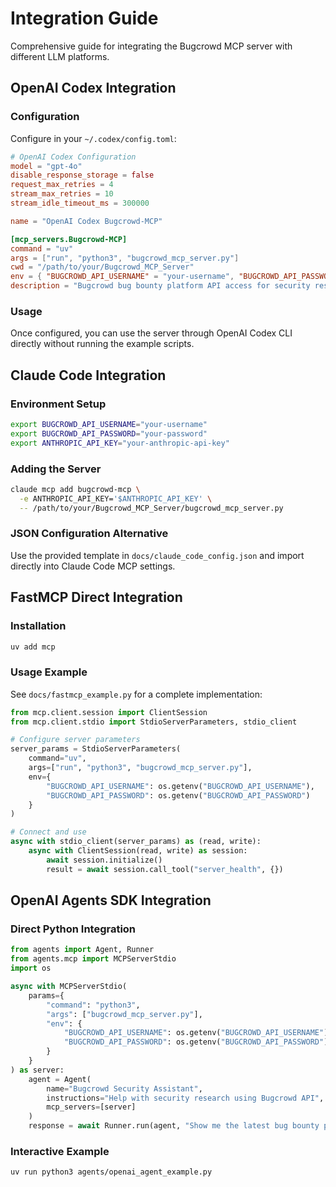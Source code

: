 # Integration Guide

Comprehensive guide for integrating the Bugcrowd MCP server with different LLM platforms.

## OpenAI Codex Integration

### Configuration
Configure in your `~/.codex/config.toml`:

```toml
# OpenAI Codex Configuration
model = "gpt-4o"
disable_response_storage = false
request_max_retries = 4
stream_max_retries = 10
stream_idle_timeout_ms = 300000

name = "OpenAI Codex Bugcrowd-MCP"

[mcp_servers.Bugcrowd-MCP]
command = "uv"
args = ["run", "python3", "bugcrowd_mcp_server.py"]
cwd = "/path/to/your/Bugcrowd_MCP_Server"
env = { "BUGCROWD_API_USERNAME" = "your-username", "BUGCROWD_API_PASSWORD" = "your-password" }
description = "Bugcrowd bug bounty platform API access for security research and vulnerability management"
```

### Usage
Once configured, you can use the server through OpenAI Codex CLI directly without running the example scripts.

## Claude Code Integration

### Environment Setup
```bash
export BUGCROWD_API_USERNAME="your-username"
export BUGCROWD_API_PASSWORD="your-password"
export ANTHROPIC_API_KEY="your-anthropic-api-key"
```

### Adding the Server
```bash
claude mcp add bugcrowd-mcp \
  -e ANTHROPIC_API_KEY='$ANTHROPIC_API_KEY' \
  -- /path/to/your/Bugcrowd_MCP_Server/bugcrowd_mcp_server.py
```

### JSON Configuration Alternative
Use the provided template in `docs/claude_code_config.json` and import directly into Claude Code MCP settings.

## FastMCP Direct Integration

### Installation
```bash
uv add mcp
```

### Usage Example
See `docs/fastmcp_example.py` for a complete implementation:

```python
from mcp.client.session import ClientSession
from mcp.client.stdio import StdioServerParameters, stdio_client

# Configure server parameters
server_params = StdioServerParameters(
    command="uv",
    args=["run", "python3", "bugcrowd_mcp_server.py"],
    env={
        "BUGCROWD_API_USERNAME": os.getenv("BUGCROWD_API_USERNAME"),
        "BUGCROWD_API_PASSWORD": os.getenv("BUGCROWD_API_PASSWORD")
    }
)

# Connect and use
async with stdio_client(server_params) as (read, write):
    async with ClientSession(read, write) as session:
        await session.initialize()
        result = await session.call_tool("server_health", {})
```

## OpenAI Agents SDK Integration

### Direct Python Integration
```python
from agents import Agent, Runner
from agents.mcp import MCPServerStdio
import os

async with MCPServerStdio(
    params={
        "command": "python3",
        "args": ["bugcrowd_mcp_server.py"],
        "env": {
            "BUGCROWD_API_USERNAME": os.getenv("BUGCROWD_API_USERNAME"),
            "BUGCROWD_API_PASSWORD": os.getenv("BUGCROWD_API_PASSWORD")
        }
    }
) as server:
    agent = Agent(
        name="Bugcrowd Security Assistant",
        instructions="Help with security research using Bugcrowd API",
        mcp_servers=[server]
    )
    response = await Runner.run(agent, "Show me the latest bug bounty programs")
```

### Interactive Example
```bash
uv run python3 agents/openai_agent_example.py
```